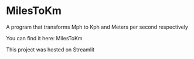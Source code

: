 # MilesToKm
A program that transforms Mph to Kph and Meters per second respectively

You can find it here: MilesToKm

This project was hosted on Streamlit
